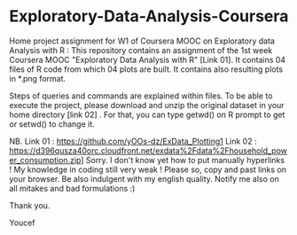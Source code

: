 # Exploratory-Data-Analysis-Coursera
Home project assignment for W1 of Coursera MOOC on Exploratory data Analysis with R : 
This repository contains an assignment of the 1st week Coursera MOOC "Exploratory Data Analysis with R" [Link 01]. 
It contains 04 files of R code from which 04 plots are built. It contains also resulting plots in *.png format.

Steps of queries and commands are explained within files.
To be able to execute the project, please download and unzip the original dataset in your home directory [link 02] . For that, you can type getwd() on R prompt to get or setwd() to change it.

NB. 
Link 01 : https://github.com/yOOs-dz/ExData_Plotting1
Link 02 : https://d396qusza40orc.cloudfront.net/exdata%2Fdata%2Fhousehold_power_consumption.zip]
Sorry. I don't know yet how to put manually hyperlinks !
My knowledge in coding still very weak ! Please so, copy and past links on your browser. Be also indulgent with my english quality. Notify me also on all mitakes and bad formulations :)

Thank you.

Youcef
